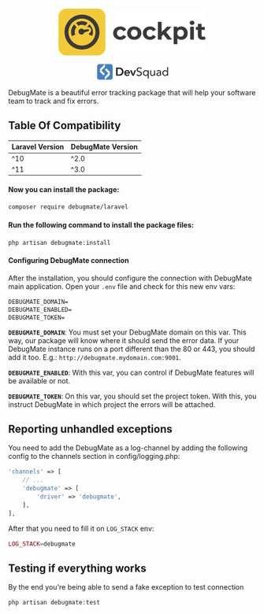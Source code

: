 <p align="center">
    <img src="https://github.com/devsquad-cockpit/laravel/blob/develop/cockpit-logo.png?raw=true" alt="Cockpit" title="Cockpit" width="300"/>
</p>

<p align="center" style="margin-top: 6px; margin-bottom: 10px;">
    <a href="https://devsquad.com">
        <img src="https://github.com/devsquad-cockpit/laravel/blob/develop/devsquad-logo.png?raw=true" alt="DevSquad" title="DevSquad" width="150"/>
    </a>
</p>

DebugMate is a beautiful error tracking package that will help your software team to track and fix errors.

## Table Of Compatibility
| Laravel Version   | DebugMate Version |
|-------------------|-------------------|
| ^10               | ^2.0              |
| ^11               | ^3.0              |

#### Now you can install the package:

```bash
composer require debugmate/laravel
```

#### Run the following command to install the package files:

```bash
php artisan debugmate:install
```

#### Configuring DebugMate connection
After the installation, you should configure the connection with DebugMate main application.
Open your `.env` file and check for this new env vars:

```env
DEBUGMATE_DOMAIN=
DEBUGMATE_ENABLED=
DEBUGMATE_TOKEN=
```
__`DEBUGMATE_DOMAIN`__: You must set your DebugMate domain on this var. This way, our package will know where it should send the error data.
If your DebugMate instance runs on a port different than the 80 or 443, you should add it too. E.g.: `http://debugmate.mydomain.com:9001`.

__`DEBUGMATE_ENABLED`__: With this var, you can control if DebugMate features will be available or not.

__`DEBUGMATE_TOKEN`__: On this var, you should set the project token. With this, you instruct DebugMate
in which project the errors will be attached.

## Reporting unhandled exceptions
You need to add the DebugMate as a log-channel by adding the following config to the channels section in config/logging.php:

```php
'channels' => [
    // ...
    'debugmate' => [
        'driver' => 'debugmate',
    ],
],
```
After that you need to fill it on `LOG_STACK` env:

```php
LOG_STACK=debugmate
```

## Testing if everything works

By the end you're being able to send a fake exception to test connection

```php
php artisan debugmate:test
```
